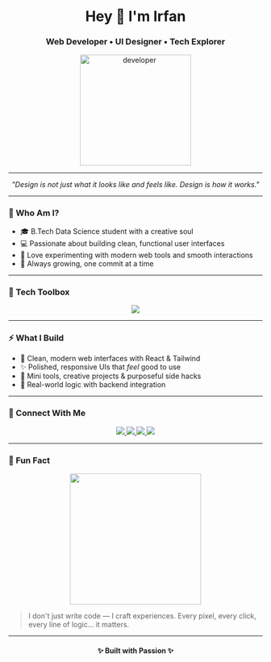 <!-- README.md for IrfanNaikwade28 -->

<h1 align="center">Hey 👋 I'm Irfan</h1>
<h3 align="center">Web Developer • UI Designer • Tech Explorer</h3>

<p align="center">
  <img src="https://raw.githubusercontent.com/IrfanNaikwade28/IrfanNaikwade28/main/assets/hero-dev.gif" width="220" alt="developer" />
</p>

---

<p align="center"><i>"Design is not just what it looks like and feels like. Design is how it works."</i></p>

---

### 🧠 Who Am I?

- 🎓 B.Tech Data Science student with a creative soul  
- 💻 Passionate about building clean, functional user interfaces  
- 🧪 Love experimenting with modern web tools and smooth interactions  
- 🚀 Always growing, one commit at a time

---

### 🧰 Tech Toolbox

<p align="center">
  <img src="https://skillicons.dev/icons?i=react,nextjs,tailwind,js,ts,nodejs,html,css,figma,mongodb,python,cpp" />
</p>

---

### ⚡ What I Build

- 🎯 Clean, modern web interfaces with React & Tailwind  
- ✨ Polished, responsive UIs that *feel* good to use  
- 🧩 Mini tools, creative projects & purposeful side hacks  
- 🔁 Real-world logic with backend integration

---

### 🔗 Connect With Me

<p align="center">
  <a href="https://www.linkedin.com/in/irfan-naikwade" target="_blank">
    <img src="https://img.shields.io/badge/LinkedIn-0A66C2?style=for-the-badge&logo=linkedin&logoColor=white" />
  </a>
  <a href="https://github.com/IrfanNaikwade28" target="_blank">
    <img src="https://img.shields.io/badge/GitHub-181717?style=for-the-badge&logo=github&logoColor=white" />
  </a>
  <a href="https://irfan-devs.vercel.app" target="_blank">
    <img src="https://img.shields.io/badge/Portfolio-000?style=for-the-badge&logo=vercel&logoColor=white" />
  </a>
  <a href="https://www.chess.com/member/irfannaikwade28" target="_blank">
    <img src="https://img.shields.io/badge/Chess.com-2C2C2C?style=for-the-badge&logo=chess-dot-com&logoColor=white" />
  </a>
</p>

---

### 🎯 Fun Fact

<p align="center">
  <img src="https://raw.githubusercontent.com/IrfanNaikwade28/IrfanNaikwade28/main/assets/working-dev.gif" width="260" />
</p>

> I don't just write code — I craft experiences. Every pixel, every click, every line of logic... it matters.

---

<h4 align="center">✨ Built with Passion ✨</h4>
